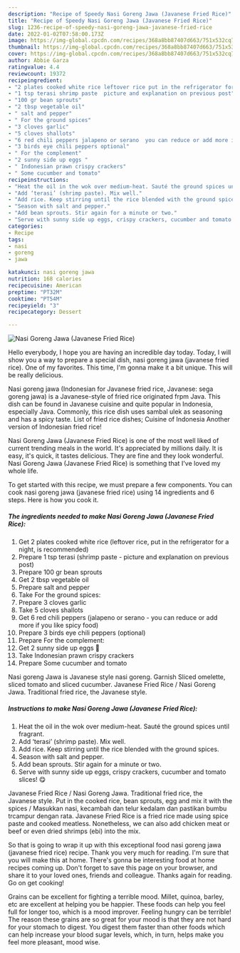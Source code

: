 ```yaml
---
description: "Recipe of Speedy Nasi Goreng Jawa (Javanese Fried Rice)"
title: "Recipe of Speedy Nasi Goreng Jawa (Javanese Fried Rice)"
slug: 1236-recipe-of-speedy-nasi-goreng-jawa-javanese-fried-rice
date: 2022-01-02T07:58:00.173Z
image: https://img-global.cpcdn.com/recipes/368a8bb87407d663/751x532cq70/nasi-goreng-jawa-javanese-fried-rice-recipe-main-photo.jpg
thumbnail: https://img-global.cpcdn.com/recipes/368a8bb87407d663/751x532cq70/nasi-goreng-jawa-javanese-fried-rice-recipe-main-photo.jpg
cover: https://img-global.cpcdn.com/recipes/368a8bb87407d663/751x532cq70/nasi-goreng-jawa-javanese-fried-rice-recipe-main-photo.jpg
author: Abbie Garza
ratingvalue: 4.4
reviewcount: 19372
recipeingredient:
- "2 plates cooked white rice leftover rice put in the refrigerator for a night is recommended"
- "1 tsp terasi shrimp paste  picture and explanation on previous post"
- "100 gr bean sprouts"
- "2 tbsp vegetable oil"
- " salt and pepper"
- " For the ground spices"
- "3 cloves garlic"
- "5 cloves shallots"
- "6 red chili peppers jalapeno or serano  you can reduce or add more if you like spicy food"
- "3 birds eye chili peppers optional"
- " For the complement"
- "2 sunny side up eggs "
- " Indonesian prawn crispy crackers"
- " Some cucumber and tomato"
recipeinstructions:
- "Heat the oil in the wok over medium-heat. Sauté the ground spices until fragrant."
- "Add ‘terasi’ (shrimp paste). Mix well."
- "Add rice. Keep stirring until the rice blended with the ground spices."
- "Season with salt and pepper."
- "Add bean sprouts. Stir again for a minute or two."
- "Serve with sunny side up eggs, crispy crackers, cucumber and tomato slices! 😋"
categories:
- Recipe
tags:
- nasi
- goreng
- jawa

katakunci: nasi goreng jawa 
nutrition: 168 calories
recipecuisine: American
preptime: "PT32M"
cooktime: "PT54M"
recipeyield: "3"
recipecategory: Dessert

---
```



![Nasi Goreng Jawa (Javanese Fried Rice)](https://img-global.cpcdn.com/recipes/368a8bb87407d663/751x532cq70/nasi-goreng-jawa-javanese-fried-rice-recipe-main-photo.jpg)

Hello everybody, I hope you are having an incredible day today. Today, I will show you a way to prepare a special dish, nasi goreng jawa (javanese fried rice). One of my favorites. This time, I'm gonna make it a bit unique. This will be really delicious.

Nasi goreng jawa (Indonesian for Javanese fried rice, Javanese: sega goreng jawa) is a Javanese-style of fried rice originated frpm Java. This dish can be found in Javanese cuisine and quite popular in Indonesia, especially Java. Commonly, this rice dish uses sambal ulek as seasoning and has a spicy taste. List of fried rice dishes; Cuisine of Indonesia Another version of Indonesian fried rice!

Nasi Goreng Jawa (Javanese Fried Rice) is one of the most well liked of current trending meals in the world. It's appreciated by millions daily. It is easy, it's quick, it tastes delicious. They are fine and they look wonderful. Nasi Goreng Jawa (Javanese Fried Rice) is something that I've loved my whole life.


To get started with this recipe, we must prepare a few components. You can cook nasi goreng jawa (javanese fried rice) using 14 ingredients and 6 steps. Here is how you cook it.

<!--inarticleads1-->

##### The ingredients needed to make Nasi Goreng Jawa (Javanese Fried Rice):

1. Get 2 plates cooked white rice (leftover rice, put in the refrigerator for a night, is recommended)
1. Prepare 1 tsp terasi (shrimp paste - picture and explanation on previous post)
1. Prepare 100 gr bean sprouts
1. Get 2 tbsp vegetable oil
1. Prepare  salt and pepper
1. Take  For the ground spices:
1. Prepare 3 cloves garlic
1. Take 5 cloves shallots
1. Get 6 red chili peppers (jalapeno or serano - you can reduce or add more if you like spicy food)
1. Prepare 3 birds eye chili peppers (optional)
1. Prepare  For the complement:
1. Get 2 sunny side up eggs 🍳
1. Take  Indonesian prawn crispy crackers
1. Prepare  Some cucumber and tomato


Nasi goreng Jawa is Javanese style nasi goreng. Garnish Sliced omelette, sliced tomato and sliced cucumber. Javanese Fried Rice / Nasi Goreng Jawa. Traditional fried rice, the Javanese style. 

<!--inarticleads2-->

##### Instructions to make Nasi Goreng Jawa (Javanese Fried Rice):

1. Heat the oil in the wok over medium-heat. Sauté the ground spices until fragrant.
1. Add ‘terasi’ (shrimp paste). Mix well.
1. Add rice. Keep stirring until the rice blended with the ground spices.
1. Season with salt and pepper.
1. Add bean sprouts. Stir again for a minute or two.
1. Serve with sunny side up eggs, crispy crackers, cucumber and tomato slices! 😋


Javanese Fried Rice / Nasi Goreng Jawa. Traditional fried rice, the Javanese style. Put in the cooked rice, bean sprouts, egg and mix it with the spices / Masukkan nasi, kecambah dan telur kedalam dan pastikan bumbu trcampur dengan rata. Javanese Fried Rice is a fried rice made using spice paste and cooked meatless. Nonetheless, we can also add chicken meat or beef or even dried shrimps (ebi) into the mix. 

So that is going to wrap it up with this exceptional food nasi goreng jawa (javanese fried rice) recipe. Thank you very much for reading. I'm sure that you will make this at home. There's gonna be interesting food at home recipes coming up. Don't forget to save this page on your browser, and share it to your loved ones, friends and colleague. Thanks again for reading. Go on get cooking!

Grains can be excellent for fighting a terrible mood. Millet, quinoa, barley, etc are excellent at helping you be happier. These foods can help you feel full for longer too, which is a mood improver. Feeling hungry can be terrible! The reason these grains are so great for your mood is that they are not hard for your stomach to digest. You digest them faster than other foods which can help increase your blood sugar levels, which, in turn, helps make you feel more pleasant, mood wise.
